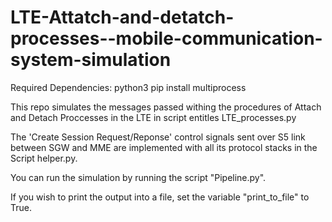 # LTE-Attatch-and-detatch-processes--mobile-communication-system-simulation
Required Dependencies:
python3
pip install multiprocess

This repo simulates the messages passed withing the procedures of Attach and Detach Proccesses in the LTE in script entitles LTE_processes.py

The 'Create Session Request/Reponse' control signals sent over S5 link between SGW and MME are implemented with all its protocol stacks in the Script helper.py.

You can run the simulation by running the script "Pipeline.py".

If you wish to print the output into a file, set the variable "print_to_file" to True.

